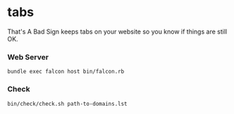 # tabs
That's A Bad Sign keeps tabs on your website so you know if things are still OK.

### Web Server
```bundle exec falcon host bin/falcon.rb```

### Check
```bin/check/check.sh path-to-domains.lst```

